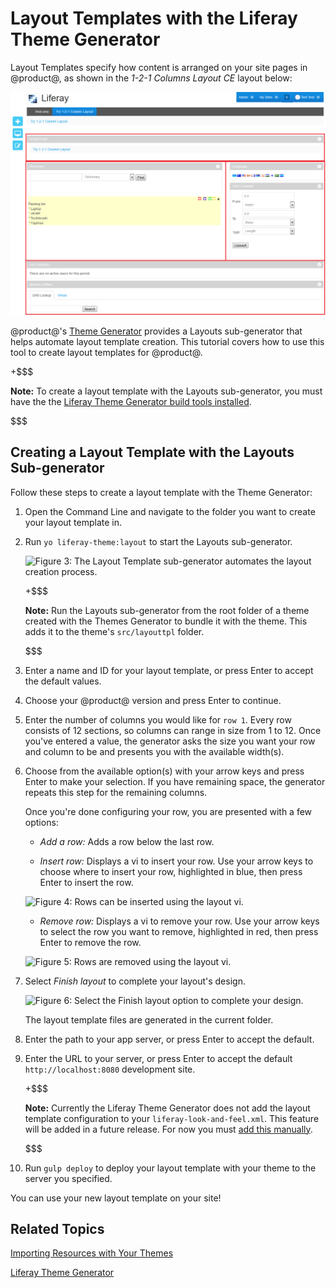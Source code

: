 # Layout Templates with the Liferay Theme Generator [](id=creating-layout-templates-with-the-themes-generator)
<!-- Replace screenshots with 7.1 UI changes if any-->
Layout Templates specify how content is arranged on your site pages in @product@, 
as shown in the *1-2-1 Columns Layout CE* layout below:

![Figure 1: The *1-2-1 Columns Layout CE* page layout creates a nice flow for your content.](../../../images/layout-template-1-2-1-columns.png)

@product@'s 
[Theme Generator](/develop/tutorials/-/knowledge_base/7-1/themes-generator) 
provides a Layouts sub-generator that helps automate layout template creation. 
This tutorial covers how to use this tool to create layout templates for 
@product@.

+$$$

**Note:** To create a layout template with the Layouts sub-generator, you must 
have the the 
[Liferay Theme Generator build tools installed](/develop/tutorials/-/knowledge_base/7-1/themes-generator).

$$$

## Creating a Layout Template with the Layouts Sub-generator [](id=creating-a-layout-template-with-the-layouts-sub-generator)

Follow these steps to create a layout template with the Theme Generator:

1.  Open the Command Line and navigate to the folder you want to create your
    layout template in.

2.  Run `yo liferay-theme:layout` to start the Layouts sub-generator.

    ![Figure 3: The Layout Template sub-generator automates the layout creation process.](../../../images/layout-prompt.png)
    
    +$$$
    
    **Note:** Run the Layouts sub-generator from the root folder of a theme 
    created with the Themes Generator to bundle it with the theme. This adds it 
    to the theme's `src/layouttpl` folder.
    
    $$$
    
3.  Enter a name and ID for your layout template, or press Enter to accept the
    default values.

4.  Choose your @product@ version and press Enter to continue.
    
5.  Enter the number of columns you would like for `row 1`. Every row consists 
    of 12 sections, so columns can range in size from 1 to 12. Once you've 
    entered a value, the generator asks the size you want your row and column to 
    be and presents you with the available width(s).
    
6.  Choose from the available option(s) with your arrow keys and press Enter to
    make your selection. If you have remaining space, the generator repeats this 
    step for the remaining columns.
    
    Once you're done configuring your row, you are presented with a few options:
    
    - *Add a row:* Adds a row below the last row.
    
    - *Insert row:* Displays a vi to insert your row. Use your arrow keys to 
    choose where to insert your row, highlighted in blue, then press Enter to 
    insert the row.
    
    ![Figure 4: Rows can be inserted using the layout vi.](../../../images/insert-row.png)

    - *Remove row:* Displays a vi to remove your row. Use your arrow keys to
    select the row you want to remove, highlighted in red, then press Enter to
    remove the row.
    
    ![Figure 5: Rows are removed using the layout vi.](../../../images/remove-row.png)
    
7.  Select *Finish layout* to complete your layout's design.

    ![Figure 6: Select the *Finish layout* option to complete your design.](../../../images/finish-layout.png)

    The layout template files are generated in the current folder.
    
8.  Enter the path to your app server, or press Enter to accept the default.
    
9.  Enter the URL to your server, or press Enter to accept the default
    `http://localhost:8080` development site.

    +$$$
    
    **Note:** Currently the Liferay Theme Generator does not add the layout 
    template configuration to your `liferay-look-and-feel.xml`. This feature 
    will be added in a future release. For now you must 
    [add this manually](/develop/tutorials/-/knowledge_base/7-1/including-layout-templates-with-a-theme).
    <!-- Confirm if this is included by default in 7.1 -->
    
    $$$

10.  Run `gulp deploy` to deploy your layout template with your theme to the 
     server you specified.

You can use your new layout template on your site!

## Related Topics [](id=related-topics)

[Importing Resources with Your Themes](/develop/tutorials/-/knowledge_base/7-1/importing-resources-with-a-theme)

[Liferay Theme Generator](/develop/tutorials/-/knowledge_base/7-1/themes-generator)
